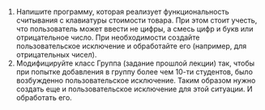 1) Напишите программу, которая реализует функциональность считывания
с клавиатуры стоимости товара. При этом стоит учесть, что пользователь
может ввести не цифры, а смесь цифр и букв или отрицательное число. При
необходимости создайте пользовательское исключение и обработайте его
(например, для отрицательных чисел).
2) Модифицируйте класс Группа (задание прошлой лекции) так, чтобы при
попытке добавления в группу более чем 10-ти студентов, было возбужденно
пользовательское исключение. Таким образом нужно создать еще и
пользовательское исключение для этой ситуации. И обработать его.
